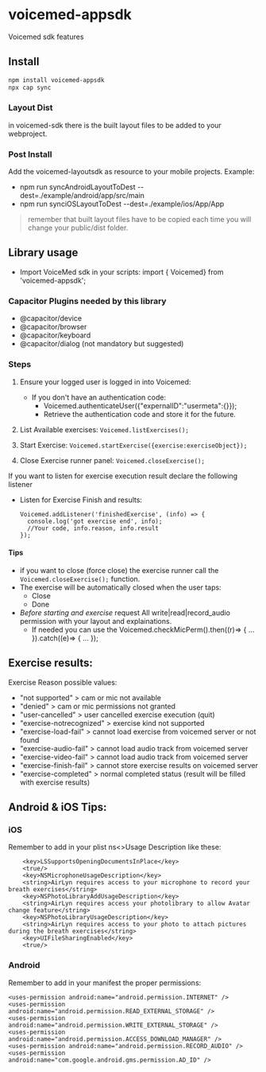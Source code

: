# voicemed-appsdk

Voicemed sdk features

## Install

```bash
npm install voicemed-appsdk
npx cap sync
```
### Layout Dist
in voicemed-sdk there is the built layout files to be added to your webproject.


### Post Install

Add the voicemed-layoutsdk as resource to your mobile projects.
Example: 
- npm run syncAndroidLayoutToDest --dest=./example/android/app/src/main
- npm run synciOSLayoutToDest --dest=./example/ios/App/App

> remember that built layout files have to be copied each time you will change your public/dist folder.

## Library usage

- Import VoiceMed sdk in your scripts: import { Voicemed} from 'voicemed-appsdk';

### Capacitor Plugins needed by this library

- @capacitor/device
- @capacitor/browser
- @capacitor/keyboard
- @capacitor/dialog (not mandatory but suggested)

### Steps
1. Ensure your logged user is logged in into Voicemed:
    - If you don't have an authentication code:
        - Voicemed.authenticateUser({"expernalID":<your unique id>"usermeta":{<userMeta>}});
        - Retrieve the authentication code and store it for the future.
    
2. List Available exercises:
  ```Voicemed.listExercises();```
3. Start Exercise:
  ```Voicemed.startExercise({exercise:exerciseObject});```

4. Close Exercise runner panel:
  ```Voicemed.closeExercise();```

If you want to listen for exercise execution result declare the following listener
- Listen for Exercise Finish and results: 
  ```
  Voicemed.addListener('finishedExercise', (info) => {
    console.log('got exercise end', info);
    //Your code, info.reason, info.result
  });
  ``` 

#### Tips
- if you want to close (force close) the exercise runner call the ```Voicemed.closeExercise();``` function.
- The exercise will be automatically closed when the user taps: 
  - Close 
  - Done
- *Before starting and exercise* request All write|read|record_audio permission with your layout and explainations.
  - If needed you can use the Voicemed.checkMicPerm().then((r)=> { ... }).catch((e)=> { ... });

## Exercise results:

Exercise Reason possible values: 
- "not supported"		> cam or mic not available
- "denied"			> cam or mic permissions not granted
- "user-cancelled"	> user cancelled exercise execution (quit)
- "exercise-notrecognized"	>	exercise kind not supported
- "exercise-load-fail"	>	cannot load exercise from voicemed server or not found
- "exercise-audio-fail"	>	cannot load audio track from voicemed server
- "exercise-video-fail"	>	cannot load audio track from voicemed server
- "exercise-finish-fail"	>	cannot store exercise results on voicemed server
- "exercise-completed"	>	normal completed status (result will be filled with exercise results)

## Android & iOS Tips:

### iOS

Remember to add in your plist ns<>Usage Description like these:
```
    <key>LSSupportsOpeningDocumentsInPlace</key>
	<true/>
	<key>NSMicrophoneUsageDescription</key>
	<string>AirLyn requires access to your microphone to record your breath exercises</string>
	<key>NSPhotoLibraryAddUsageDescription</key>
	<string>AirLyn requires access your photolibrary to allow Avatar change feature</string>
	<key>NSPhotoLibraryUsageDescription</key>
	<string>AirLyn requires access to your photo to attach pictures during the breath exercises</string>
	<key>UIFileSharingEnabled</key>
	<true/>
```

### Android 
Remember to add in your manifest the proper permissions: 
```
<uses-permission android:name="android.permission.INTERNET" />
<uses-permission android:name="android.permission.READ_EXTERNAL_STORAGE" />
<uses-permission android:name="android.permission.WRITE_EXTERNAL_STORAGE" />
<uses-permission android:name="android.permission.ACCESS_DOWNLOAD_MANAGER" />
<uses-permission android:name="android.permission.RECORD_AUDIO" />
<uses-permission android:name="com.google.android.gms.permission.AD_ID" />

```

